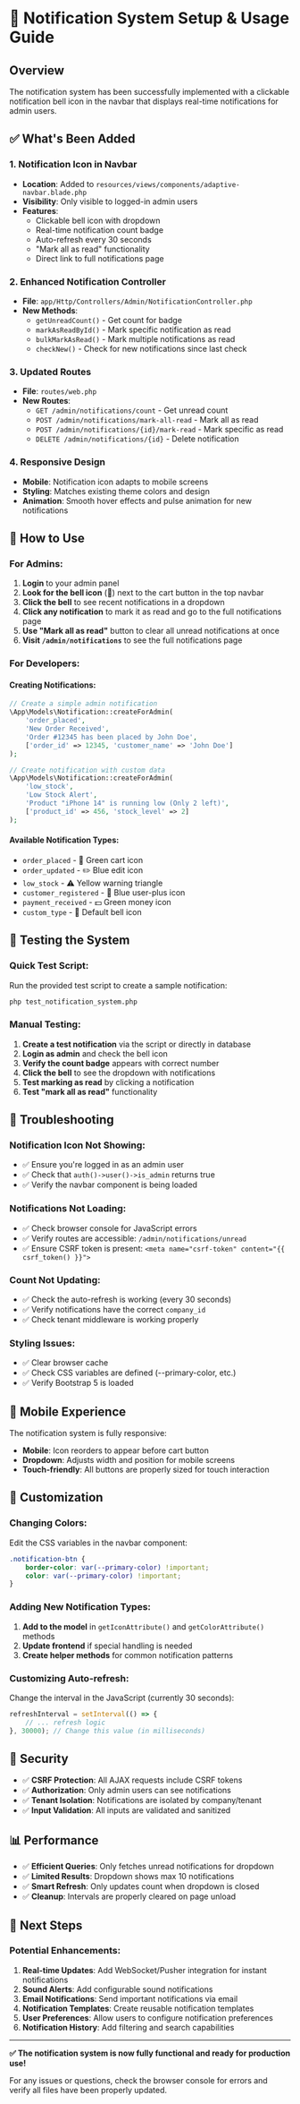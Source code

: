 # 🔔 Notification System Setup & Usage Guide

## Overview
The notification system has been successfully implemented with a clickable notification bell icon in the navbar that displays real-time notifications for admin users.

## ✅ What's Been Added

### 1. Notification Icon in Navbar
- **Location**: Added to `resources/views/components/adaptive-navbar.blade.php`
- **Visibility**: Only visible to logged-in admin users
- **Features**: 
  - Clickable bell icon with dropdown
  - Real-time notification count badge
  - Auto-refresh every 30 seconds
  - "Mark all as read" functionality
  - Direct link to full notifications page

### 2. Enhanced Notification Controller
- **File**: `app/Http/Controllers/Admin/NotificationController.php`
- **New Methods**:
  - `getUnreadCount()` - Get count for badge
  - `markAsReadById()` - Mark specific notification as read
  - `bulkMarkAsRead()` - Mark multiple notifications as read
  - `checkNew()` - Check for new notifications since last check

### 3. Updated Routes
- **File**: `routes/web.php`
- **New Routes**:
  - `GET /admin/notifications/count` - Get unread count
  - `POST /admin/notifications/mark-all-read` - Mark all as read
  - `POST /admin/notifications/{id}/mark-read` - Mark specific as read
  - `DELETE /admin/notifications/{id}` - Delete notification

### 4. Responsive Design
- **Mobile**: Notification icon adapts to mobile screens
- **Styling**: Matches existing theme colors and design
- **Animation**: Smooth hover effects and pulse animation for new notifications

## 🚀 How to Use

### For Admins:
1. **Login** to your admin panel
2. **Look for the bell icon** (🔔) next to the cart button in the top navbar
3. **Click the bell** to see recent notifications in a dropdown
4. **Click any notification** to mark it as read and go to the full notifications page
5. **Use "Mark all as read"** button to clear all unread notifications at once
6. **Visit `/admin/notifications`** to see the full notifications page

### For Developers:

#### Creating Notifications:
```php
// Create a simple admin notification
\App\Models\Notification::createForAdmin(
    'order_placed',
    'New Order Received', 
    'Order #12345 has been placed by John Doe',
    ['order_id' => 12345, 'customer_name' => 'John Doe']
);

// Create notification with custom data
\App\Models\Notification::createForAdmin(
    'low_stock',
    'Low Stock Alert',
    'Product "iPhone 14" is running low (Only 2 left)',
    ['product_id' => 456, 'stock_level' => 2]
);
```

#### Available Notification Types:
- `order_placed` - 🛒 Green cart icon
- `order_updated` - ✏️ Blue edit icon  
- `low_stock` - ⚠️ Yellow warning triangle
- `customer_registered` - 👤 Blue user-plus icon
- `payment_received` - 💵 Green money icon
- `custom_type` - 🔔 Default bell icon

## 🧪 Testing the System

### Quick Test Script:
Run the provided test script to create a sample notification:

```bash
php test_notification_system.php
```

### Manual Testing:
1. **Create a test notification** via the script or directly in database
2. **Login as admin** and check the bell icon
3. **Verify the count badge** appears with correct number
4. **Click the bell** to see the dropdown with notifications
5. **Test marking as read** by clicking a notification
6. **Test "mark all as read"** functionality

## 🔧 Troubleshooting

### Notification Icon Not Showing:
- ✅ Ensure you're logged in as an admin user
- ✅ Check that `auth()->user()->is_admin` returns true
- ✅ Verify the navbar component is being loaded

### Notifications Not Loading:
- ✅ Check browser console for JavaScript errors
- ✅ Verify routes are accessible: `/admin/notifications/unread`
- ✅ Ensure CSRF token is present: `<meta name="csrf-token" content="{{ csrf_token() }}">`

### Count Not Updating:
- ✅ Check the auto-refresh is working (every 30 seconds)
- ✅ Verify notifications have the correct `company_id`
- ✅ Check tenant middleware is working properly

### Styling Issues:
- ✅ Clear browser cache
- ✅ Check CSS variables are defined (--primary-color, etc.)
- ✅ Verify Bootstrap 5 is loaded

## 📱 Mobile Experience

The notification system is fully responsive:
- **Mobile**: Icon reorders to appear before cart button
- **Dropdown**: Adjusts width and position for mobile screens  
- **Touch-friendly**: All buttons are properly sized for touch interaction

## 🎨 Customization

### Changing Colors:
Edit the CSS variables in the navbar component:
```css
.notification-btn {
    border-color: var(--primary-color) !important;
    color: var(--primary-color) !important;
}
```

### Adding New Notification Types:
1. **Add to the model** in `getIconAttribute()` and `getColorAttribute()` methods
2. **Update frontend** if special handling is needed
3. **Create helper methods** for common notification patterns

### Customizing Auto-refresh:
Change the interval in the JavaScript (currently 30 seconds):
```javascript
refreshInterval = setInterval(() => {
    // ... refresh logic
}, 30000); // Change this value (in milliseconds)
```

## 🔐 Security

- ✅ **CSRF Protection**: All AJAX requests include CSRF tokens
- ✅ **Authorization**: Only admin users can see notifications
- ✅ **Tenant Isolation**: Notifications are isolated by company/tenant
- ✅ **Input Validation**: All inputs are validated and sanitized

## 📊 Performance

- ✅ **Efficient Queries**: Only fetches unread notifications for dropdown
- ✅ **Limited Results**: Dropdown shows max 10 notifications  
- ✅ **Smart Refresh**: Only updates count when dropdown is closed
- ✅ **Cleanup**: Intervals are properly cleared on page unload

## 🎯 Next Steps

### Potential Enhancements:
1. **Real-time Updates**: Add WebSocket/Pusher integration for instant notifications
2. **Sound Alerts**: Add configurable sound notifications
3. **Email Notifications**: Send important notifications via email
4. **Notification Templates**: Create reusable notification templates
5. **User Preferences**: Allow users to configure notification preferences
6. **Notification History**: Add filtering and search capabilities

---

**✅ The notification system is now fully functional and ready for production use!**

For any issues or questions, check the browser console for errors and verify all files have been properly updated.
